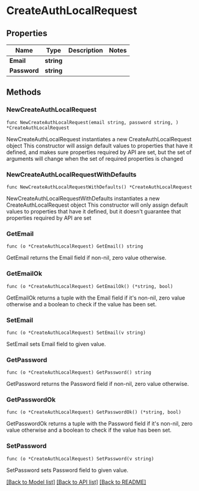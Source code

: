 # CreateAuthLocalRequest

## Properties

Name | Type | Description | Notes
------------ | ------------- | ------------- | -------------
**Email** | **string** |  | 
**Password** | **string** |  | 

## Methods

### NewCreateAuthLocalRequest

`func NewCreateAuthLocalRequest(email string, password string, ) *CreateAuthLocalRequest`

NewCreateAuthLocalRequest instantiates a new CreateAuthLocalRequest object
This constructor will assign default values to properties that have it defined,
and makes sure properties required by API are set, but the set of arguments
will change when the set of required properties is changed

### NewCreateAuthLocalRequestWithDefaults

`func NewCreateAuthLocalRequestWithDefaults() *CreateAuthLocalRequest`

NewCreateAuthLocalRequestWithDefaults instantiates a new CreateAuthLocalRequest object
This constructor will only assign default values to properties that have it defined,
but it doesn't guarantee that properties required by API are set

### GetEmail

`func (o *CreateAuthLocalRequest) GetEmail() string`

GetEmail returns the Email field if non-nil, zero value otherwise.

### GetEmailOk

`func (o *CreateAuthLocalRequest) GetEmailOk() (*string, bool)`

GetEmailOk returns a tuple with the Email field if it's non-nil, zero value otherwise
and a boolean to check if the value has been set.

### SetEmail

`func (o *CreateAuthLocalRequest) SetEmail(v string)`

SetEmail sets Email field to given value.


### GetPassword

`func (o *CreateAuthLocalRequest) GetPassword() string`

GetPassword returns the Password field if non-nil, zero value otherwise.

### GetPasswordOk

`func (o *CreateAuthLocalRequest) GetPasswordOk() (*string, bool)`

GetPasswordOk returns a tuple with the Password field if it's non-nil, zero value otherwise
and a boolean to check if the value has been set.

### SetPassword

`func (o *CreateAuthLocalRequest) SetPassword(v string)`

SetPassword sets Password field to given value.



[[Back to Model list]](../README.md#documentation-for-models) [[Back to API list]](../README.md#documentation-for-api-endpoints) [[Back to README]](../README.md)


